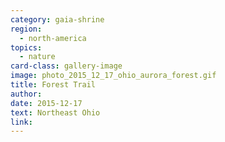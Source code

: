 ```yaml
---
category: gaia-shrine
region:
  - north-america
topics:
  - nature
card-class: gallery-image
image: photo_2015_12_17_ohio_aurora_forest.gif
title: Forest Trail
author:
date: 2015-12-17
text: Northeast Ohio
link:
---
```

